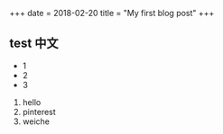 +++
date = 2018-02-20
title = "My first blog post"
+++

## test 中文

- 1
- 2
- 3


1. hello
2. pinterest
3. weiche 
